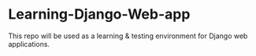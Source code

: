 # Learning-Django-Web-app
This repo will be used as a learning & testing environment for Django web applications.  
